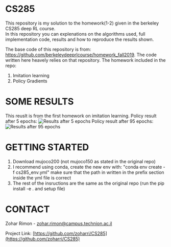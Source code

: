# CS285
This repository is my solution to the homework(1-2) given in the berkeley CS285 deep RL course.  
In this repository you can explenations on the algorithms used, full implementation code, results and how to reproduce the results shown. 

The base code of this repository is from: https://github.com/berkeleydeeprlcourse/homework_fall2019. The code written here heavely relies on that repository.
The homework included in the repo:
1. Imitation learning
2. Policy Gradients


# SOME RESULTS
This reuslt is from the first homework on imitation learning.
Policy result after 5 epochs:
![Results after 5 epochs](https://github.com/zoharri/CS285/blob/master/HW1%20-%20Imitation%20learning/results/Humanoid5.gif)
Policy result after 95 epochs:
![Results after 95 epochs](https://github.com/zoharri/CS285/blob/master/HW1%20-%20Imitation%20learning/results/Humanoid95.gif)

<!-- GETTING STARTED -->
# GETTING STARTED
1. Download mujoco200 (not mujoco150 as stated in the original repo)
2. I recommend using conda, create the new env with: "conda env create -f cs285_env.yml" make sure that the path in written in the prefix section inside the yml file is correct
3. The rest of the insructions are the same as the original repo (run the pip install -e . and setup file) 


<!-- CONTACT -->
# CONTACT
Zohar Rimon - zohar.rimon@campus.technion.ac.il

Project Link: [https://github.com/zoharri/CS285](https://github.com/zoharri/CS285)






